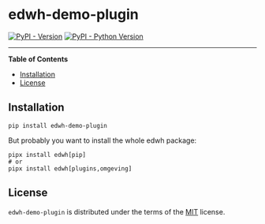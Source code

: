 # edwh-demo-plugin

[![PyPI - Version](https://img.shields.io/pypi/v/edwh-demo-plugin.svg)](https://pypi.org/project/edwh-demo-plugin)
[![PyPI - Python Version](https://img.shields.io/pypi/pyversions/edwh-demo-plugin.svg)](https://pypi.org/project/edwh-demo-plugin)

-----

**Table of Contents**

- [Installation](#installation)
- [License](#license)

## Installation

```console
pip install edwh-demo-plugin
```

But probably you want to install the whole edwh package:

```console
pipx install edwh[pip]
# or
pipx install edwh[plugins,omgeving]
```

## License

`edwh-demo-plugin` is distributed under the terms of the [MIT](https://spdx.org/licenses/MIT.html) license.

